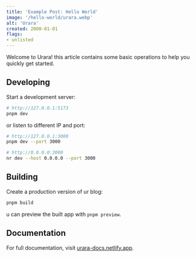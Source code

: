 ```yaml
---
title: 'Example Post: Hello World'
image: '/hello-world/urara.webp'
alt: 'Urara'
created: 2000-01-01
flags:
- unlisted
---
```


Welcome to Urara! this article contains some basic operations to help you quickly get started.

## Developing

Start a development server:

```bash
# http://127.0.0.1:5173
pnpm dev
```

or listen to different IP and port:

```bash
# http://127.0.0.1:3000
pnpm dev --port 3000

# http://0.0.0.0:3000
nr dev --host 0.0.0.0 --port 3000
```

## Building

Create a production version of ur blog:

```bash
pnpm build
```

u can preview the built app with `pnpm preview`.

## Documentation

For full documentation, visit [urara-docs.netlify.app](https://urara-docs.netlify.app).
